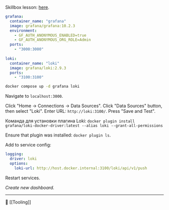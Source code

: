 Skillbox lesson: [here](https://go.skillbox.ru/profession/profession-python/django-framework/468b94e8-6cb8-4485-9bd6-9ab3d79fedc8/videolesson).

```yml
grafana:  
  container_name: "grafana"  
  image: grafana/grafana:10.2.3  
  environment:  
    - GF_AUTH_ANONYMOUS_ENABLED=true  
    - GF_AUTH_ANONYMOUS_ORG_ROLE=Admin  
  ports:  
    - "3000:3000"  
  
loki:  
  container_name: "loki"  
  image: grafana/loki:2.9.3  
  ports:  
    - "3100:3100"
```

```bash
docker compose up -d grafana loki
```

Navigate to `localhost:3000`.

Click "Home -> Connections -> Data Sources".
Click "Data Sources" button, then select "Loki".
Enter URL: `http://loki:3100/`.
Press "Save and Test".

Команда для установки плагина Loki: `docker plugin install grafana/loki-docker-driver:latest --alias loki --grant-all-permissions`

Ensure that plugin was installed: `docker plugin ls`.

Add to service config:
```yaml
logging:  
  driver: loki  
  options:  
    loki-url: http://host.docker.internal:3100/loki/api/v1/push
```

Restart services.

*Create new dashboard.*

----
📂 [[Tooling]]